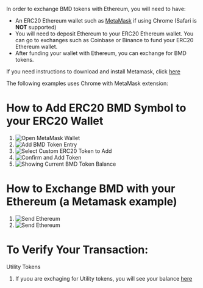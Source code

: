 In order to exchange BMD tokens with Ethereum, you will need to have:

* An ERC20 Ethereum wallet such as [MetaMask](https://metamask.io) if using Chrome (Safari is **NOT** supported)
* You will need to deposit Ethereum to your ERC20 Ethereum wallet. You can go to exchanges such as Coinbase or Binance to fund your ERC20 Ethereum wallet.
* After funding your wallet with Ethereum, you can exchange for BMD tokens.

If you need instructions to download and install Metamask, click [here](https://chrome.google.com/webstore/detail/metamask/nkbihfbeogaeaoehlefnkodbefgpgknn?hl=en)

The following examples uses Chrome with MetaMask extension:

# How to Add ERC20 BMD Symbol to your ERC20 Wallet
1. ![Open MetaMask Wallet](https://github.com/BlockMedical/BlockMedical/blob/master/docs/add_token_mm1.png)
2. ![Add BMD Token Entry](https://github.com/BlockMedical/BlockMedical/blob/master/docs/add_token_mm2.png)
3. ![Select Custom ERC20 Token to Add](https://github.com/BlockMedical/BlockMedical/blob/master/docs/add_token_mm3.png)
4. ![Confirm and Add Token](https://github.com/BlockMedical/BlockMedical/blob/master/docs/add_token_mm4.png)
5. ![Showing Current BMD Token Balance](https://github.com/BlockMedical/BlockMedical/blob/master/docs/add_token_mm5.png)

# How to Exchange BMD with your Ethereum (a Metamask example)

1. ![Send Ethereum](https://github.com/BlockMedical/BlockMedical/blob/master/docs/ex_token_mm1.png)
2. ![Send Ethereum](https://github.com/BlockMedical/BlockMedical/blob/master/docs/ex_token_mm2.png)

# To Verify Your Transaction:

Utility Tokens
1. If yuou are exchaging for Utility tokens, you will see your balance [here](https://etherscan.io/address/0xafdaa366213f08f1121a528d757c4d4f22dfac29)


